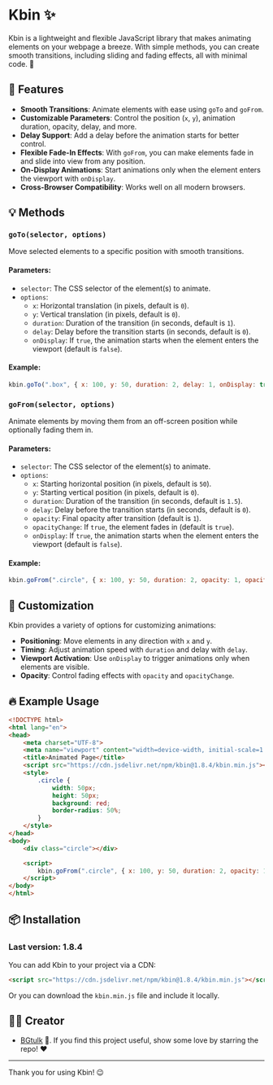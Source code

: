 
# Kbin ✨

Kbin is a lightweight and flexible JavaScript library that makes animating elements on your webpage a breeze. With simple methods, you can create smooth transitions, including sliding and fading effects, all with minimal code. 🌟

## 🚀 Features

- **Smooth Transitions**: Animate elements with ease using `goTo` and `goFrom`.
- **Customizable Parameters**: Control the position (`x`, `y`), animation duration, opacity, delay, and more.
- **Delay Support**: Add a delay before the animation starts for better control.
- **Flexible Fade-In Effects**: With `goFrom`, you can make elements fade in and slide into view from any position.
- **On-Display Animations**: Start animations only when the element enters the viewport with `onDisplay`.
- **Cross-Browser Compatibility**: Works well on all modern browsers.

## 💡 Methods

### `goTo(selector, options)`
Move selected elements to a specific position with smooth transitions.

#### Parameters:
- `selector`: The CSS selector of the element(s) to animate.
- `options`:
  - `x`: Horizontal translation (in pixels, default is `0`).
  - `y`: Vertical translation (in pixels, default is `0`).
  - `duration`: Duration of the transition (in seconds, default is `1`).
  - `delay`: Delay before the transition starts (in seconds, default is `0`).
  - `onDisplay`: If `true`, the animation starts when the element enters the viewport (default is `false`).

#### Example:
```javascript
kbin.goTo(".box", { x: 100, y: 50, duration: 2, delay: 1, onDisplay: true });
```

### `goFrom(selector, options)`
Animate elements by moving them from an off-screen position while optionally fading them in.

#### Parameters:
- `selector`: The CSS selector of the element(s) to animate.
- `options`:
  - `x`: Starting horizontal position (in pixels, default is `50`).
  - `y`: Starting vertical position (in pixels, default is `0`).
  - `duration`: Duration of the transition (in seconds, default is `1.5`).
  - `delay`: Delay before the transition starts (in seconds, default is `0`).
  - `opacity`: Final opacity after transition (default is `1`).
  - `opacityChange`: If `true`, the element fades in (default is `true`).
  - `onDisplay`: If `true`, the animation starts when the element enters the viewport (default is `false`).

#### Example:
```javascript
kbin.goFrom(".circle", { x: 100, y: 50, duration: 2, opacity: 1, opacityChange: true, onDisplay: true });
```

## 🎨 Customization

Kbin provides a variety of options for customizing animations:

- **Positioning**: Move elements in any direction with `x` and `y`.
- **Timing**: Adjust animation speed with `duration` and delay with `delay`.
- **Viewport Activation**: Use `onDisplay` to trigger animations only when elements are visible.
- **Opacity**: Control fading effects with `opacity` and `opacityChange`.

## 🔥 Example Usage

```html
<!DOCTYPE html>
<html lang="en">
<head>
    <meta charset="UTF-8">
    <meta name="viewport" content="width=device-width, initial-scale=1.0">
    <title>Animated Page</title>
    <script src="https://cdn.jsdelivr.net/npm/kbin@1.8.4/kbin.min.js"></script>
    <style>
        .circle {
            width: 50px;
            height: 50px;
            background: red;
            border-radius: 50%;
        }
    </style>
</head>
<body>
    <div class="circle"></div>

    <script>
        kbin.goFrom(".circle", { x: 100, y: 50, duration: 2, opacity: 1, opacityChange: true, onDisplay: true });
    </script>
</body>
</html>
```

## 📦 Installation

### Last version: 1.8.4
You can add Kbin to your project via a CDN:

```html
<script src="https://cdn.jsdelivr.net/npm/kbin@1.8.4/kbin.min.js"></script>
```

Or you can download the `kbin.min.js` file and include it locally.

## 👨‍💻 Creator

- [BGtulk](https://github.com/BGtulk-on) 🚀. If you find this project useful, show some love by starring the repo! ❤️

---

Thank you for using Kbin! 😉
